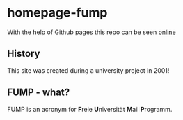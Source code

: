 # homepage-fump

With the help of Github pages this repo can be seen [online](https://ottlinger.github.io/homepage-fump/)

## History

This site was created during a university project in 2001!

## FUMP - what?

FUMP is an acronym for **F**reie **U**niversität **M**ail **P**rogramm.

